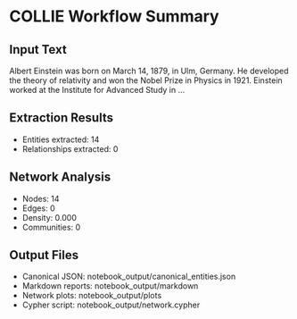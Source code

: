 # COLLIE Workflow Summary

## Input Text


Albert Einstein was born on March 14, 1879, in Ulm, Germany. 
He developed the theory of relativity and won the Nobel Prize in Physics in 1921.
Einstein worked at the Institute for Advanced Study in ...

## Extraction Results

- Entities extracted: 14
- Relationships extracted: 0

## Network Analysis

- Nodes: 14
- Edges: 0
- Density: 0.000
- Communities: 0

## Output Files

- Canonical JSON: notebook_output/canonical_entities.json
- Markdown reports: notebook_output/markdown
- Network plots: notebook_output/plots
- Cypher script: notebook_output/network.cypher
